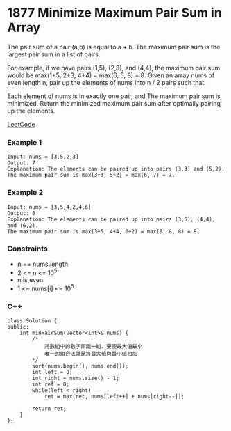 # 1877 Minimize Maximum Pair Sum in Array

The pair sum of a pair (a,b) is equal to a + b. The maximum pair sum is the largest pair sum in a list of pairs.

For example, if we have pairs (1,5), (2,3), and (4,4), the maximum pair sum would be max(1+5, 2+3, 4+4) = max(6, 5, 8) = 8.
Given an array nums of even length n, pair up the elements of nums into n / 2 pairs such that:

Each element of nums is in exactly one pair, and
The maximum pair sum is minimized.
Return the minimized maximum pair sum after optimally pairing up the elements.

[LeetCode](https://leetcode.cn/problems/minimize-maximum-pair-sum-in-array/description/)

### Example 1

```
Input: nums = [3,5,2,3]
Output: 7
Explanation: The elements can be paired up into pairs (3,3) and (5,2).
The maximum pair sum is max(3+3, 5+2) = max(6, 7) = 7.
```

### Example 2

```
Input: nums = [3,5,4,2,4,6]
Output: 8
Explanation: The elements can be paired up into pairs (3,5), (4,4), and (6,2).
The maximum pair sum is max(3+5, 4+4, 6+2) = max(8, 8, 8) = 8.
```

### Constraints

* n == nums.length
* 2 <= n <= 10<sup>5</sup>
* n is even.
* 1 <= nums[i] <= 10<sup>5</sup>


### C++ 

```
class Solution {
public:
    int minPairSum(vector<int>& nums) {
        /*
            將數組中的數字兩兩一組，要使最大值最小
            唯一的組合法就是將最大值與最小值相加
        */
        sort(nums.begin(), nums.end());
        int left = 0;
        int right = nums.size() - 1;
        int ret = 0;
        while(left < right)
            ret = max(ret, nums[left++] + nums[right--]);        

        return ret;
    }
};
```